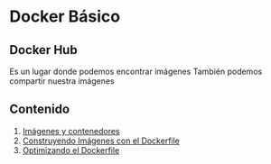 # Docker Básico

## Docker Hub
Es un lugar donde podemos encontrar imágenes
También podemos compartir nuestra imágenes 


## Contenido
1. [Imágenes y contenedores](1.md)
2. [Construyendo Imágenes con el Dockerfile](2.md)
3. [Optimizando el Dockerfile](3.md)